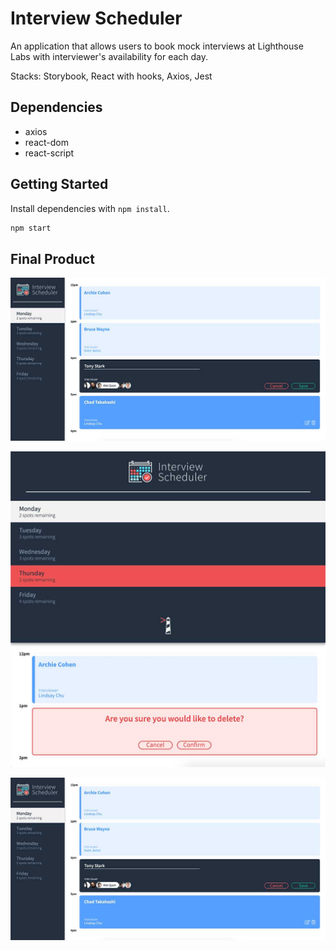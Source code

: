 # Interview Scheduler
An application that allows users to book mock interviews at Lighthouse Labs with interviewer's availability for each day. 

Stacks: Storybook, React with hooks, Axios, Jest

## Dependencies
- axios
- react-dom
- react-script 


## Getting Started

Install dependencies with `npm install`.
```sh
npm start
```
## Final Product

!["screenshot of URLS page"](https://github.com/oddporson/react-scheduler/blob/master/docs/scheduler-main.jpg)

!["screenshot of URLS page"](https://github.com/oddporson/react-scheduler/blob/master/docs/scheduler-delete.jpg)

!["screenshot of URLS page"](https://github.com/oddporson/react-scheduler/blob/master/docs/scheduler-main.jpg)
